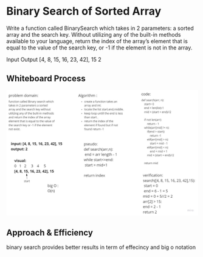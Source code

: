 # Binary Search of Sorted Array
<!-- Description of the challenge -->
Write a function called BinarySearch which takes in 2 parameters: a sorted array and the search key. Without utilizing any of the built-in methods available to your language, return the index of the array’s element that is equal to the value of the search key, or -1 if the element is not in the array.

Input Output [4, 8, 15, 16, 23, 42], 15 2

## Whiteboard Process
<!-- Embedded whiteboard image -->
![alt](../arraybinarysearch/arraysearchbinary.jpg)

## Approach & Efficiency
<!-- What approach did you take? Discuss Why. What is the Big O space/time for this approach? -->
binary search provides better results in term of effecincy and big o notation